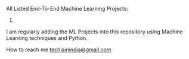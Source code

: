 
All Listed End-To-End Machine Learning Projects:

1. 


I am regularly adding the ML Projects into this repository using Machine Learning techniques and Python.

How to reach me techjainindia@gmail.com
